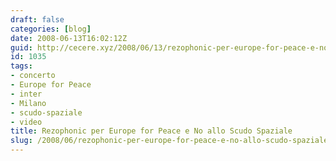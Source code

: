```yaml
---
draft: false
categories: [blog]
date: 2008-06-13T16:02:12Z
guid: http://cecere.xyz/2008/06/13/rezophonic-per-europe-for-peace-e-no-allo-scudo-spaziale/
id: 1035
tags:
- concerto
- Europe for Peace
- inter
- Milano
- scudo-spaziale
- video
title: Rezophonic per Europe for Peace e No allo Scudo Spaziale
slug: /2008/06/rezophonic-per-europe-for-peace-e-no-allo-scudo-spaziale/
---
```


